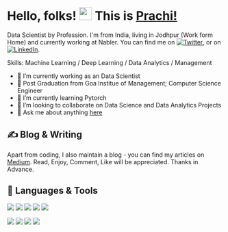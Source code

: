 # Hello, folks!  <img src="https://raw.githubusercontent.com/MartinHeinz/MartinHeinz/master/wave.gif" width="30px"> This is [Prachi!](https://github.com/Prachi-Gopalani13)

Data Scientist by Profession. I'm from India, living in Jodhpur (Work form Home) and currently working at Nabler. 
You can find me on [![Twitter][1.1]][1],  or on [![LinkedIn][1.2]][2].

Skills: Machine Learning / Deep Learning / Data Analytics / Management

- 🔭 I’m currently working as an Data Scientist
- 📖 Post Graduation from Goa Institue of Management; Computer Science Engineer
- 🌱 I’m currently learning Pytorch
- 👯 I’m looking to collaborate on Data Science and Data Analytics Projects
- 💬 Ask me about anything [here](https://github.com/Prachi-Gopalani13/Prachi-Gopalani13/issues)


## &#x270d; Blog & Writing

Apart from coding, I also maintain a blog - you can find my articles on [Medium](https://prachi-gopalani.medium.com/). Read, Enjoy, Comment, Like will be appreciated. Thanks in Advance. 

## 🔧 Languages & Tools

![](https://img.shields.io/badge/Code-Python-informational?style=flat&logo=python&logoColor=white&color=2bbc8a)
![](https://img.shields.io/badge/Code-R-informational?style=flat&logo=r&logoColor=white&color=2bbc8a)
![](https://img.shields.io/badge/Code-MySQL-informational?style=flat&logo=mysql&logoColor=white&color=2bbc8a)
![](https://img.shields.io/badge/Code-Pytorch-informational?style=flat&logo=Pytorch&logoColor=white&color=2bbc8a)
![](https://img.shields.io/badge/Code-JavaScript-informational?style=flat&logo=javascript&logoColor=white&color=2bbc8a)

![](https://img.shields.io/badge/Code-Power_BI-informational?style=flat&logo=power-bi&logoColor=white&color=2bbc8a)
![](https://img.shields.io/badge/Code-MS_Excel-informational?style=flat&logo=m-s-excel&logoColor=white&color=2bbc8a)
![](https://img.shields.io/badge/Code-Tableau-informational?style=flat&logo=tableau&logoColor=white&color=2bbc8a)
![](https://img.shields.io/badge/Code-Google_Analytics-informational?style=flat&logo=google-analytics&logoColor=white&color=2bbc8a)


 

<!-- links to social media icons -->

<!-- icons with padding -->

[1.1]: http://i.imgur.com/wWzX9uB.png (twitter icon without padding)
[1.2]: https://raw.githubusercontent.com/MartinHeinz/MartinHeinz/master/linkedin-3-16.png (LinkedIn icon without padding)


<!-- links to your social media accounts -->

[1]: https://twitter.com/GopalaniPrachi
[2]: https://www.linkedin.com/in/prachi-gopalani-954640ba/

   




